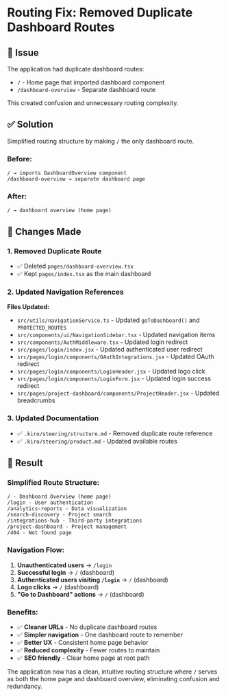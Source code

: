 # Routing Fix: Removed Duplicate Dashboard Routes

## 🎯 **Issue**
The application had duplicate dashboard routes:
- `/` - Home page that imported dashboard component
- `/dashboard-overview` - Separate dashboard route

This created confusion and unnecessary routing complexity.

## ✅ **Solution**
Simplified routing structure by making `/` the only dashboard route.

### **Before:**
```
/ → imports DashboardOverview component
/dashboard-overview → separate dashboard page
```

### **After:**
```
/ → dashboard overview (home page)
```

## 🔧 **Changes Made**

### 1. Removed Duplicate Route
- ✅ Deleted `pages/dashboard-overview.tsx`
- ✅ Kept `pages/index.tsx` as the main dashboard

### 2. Updated Navigation References
**Files Updated:**
- `src/utils/navigationService.ts` - Updated `goToDashboard()` and `PROTECTED_ROUTES`
- `src/components/ui/NavigationSidebar.tsx` - Updated navigation items
- `src/components/AuthMiddleware.tsx` - Updated login redirect
- `src/pages/login/index.jsx` - Updated authenticated user redirect
- `src/pages/login/components/OAuthIntegrations.jsx` - Updated OAuth redirect
- `src/pages/login/components/LoginHeader.jsx` - Updated logo click
- `src/pages/login/components/LoginForm.jsx` - Updated login success redirect
- `src/pages/project-dashboard/components/ProjectHeader.jsx` - Updated breadcrumbs

### 3. Updated Documentation
- ✅ `.kiro/steering/structure.md` - Removed duplicate route reference
- ✅ `.kiro/steering/product.md` - Updated available routes

## 🚀 **Result**

### **Simplified Route Structure:**
```
/ - Dashboard Overview (home page)
/login - User authentication  
/analytics-reports - Data visualization
/search-discovery - Project search
/integrations-hub - Third-party integrations
/project-dashboard - Project management
/404 - Not found page
```

### **Navigation Flow:**
1. **Unauthenticated users** → `/login`
2. **Successful login** → `/` (dashboard)
3. **Authenticated users visiting `/login`** → `/` (dashboard)
4. **Logo clicks** → `/` (dashboard)
5. **"Go to Dashboard" actions** → `/` (dashboard)

### **Benefits:**
- ✅ **Cleaner URLs** - No duplicate dashboard routes
- ✅ **Simpler navigation** - One dashboard route to remember
- ✅ **Better UX** - Consistent home page behavior
- ✅ **Reduced complexity** - Fewer routes to maintain
- ✅ **SEO friendly** - Clear home page at root path

The application now has a clean, intuitive routing structure where `/` serves as both the home page and dashboard overview, eliminating confusion and redundancy.